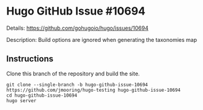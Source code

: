 # Hugo GitHub Issue #10694

Details: <https://github.com/gohugoio/hugo/issues/10694>

Description: Build options are ignored when generating the taxonomies map

## Instructions

Clone this branch of the repository and build the site.

```text
git clone --single-branch -b hugo-github-issue-10694 https://github.com/jmooring/hugo-testing hugo-github-issue-10694
cd hugo-github-issue-10694
hugo server
```
